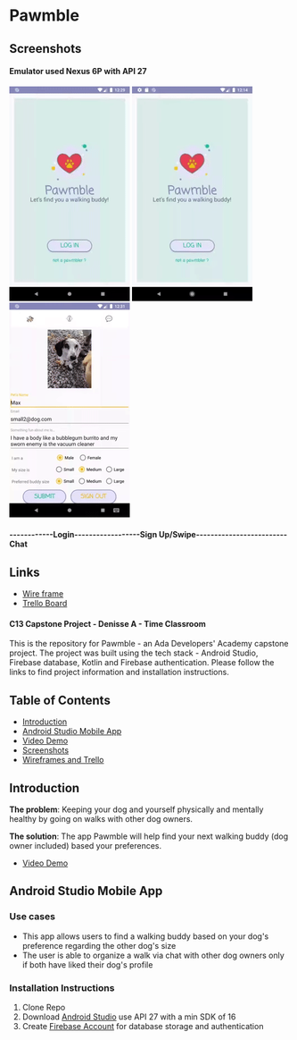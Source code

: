 # Pawmble

## Screenshots
#### Emulator used Nexus 6P with API 27
![SignIn](./images/login.gif)  ![SignUp](./images/signup.gif)  ![Chat](./images/chat.gif) 
#### ------------Login------------------Sign Up/Swipe-------------------------Chat
## Links
* [Wire frame](https://docs.google.com/presentation/d/1pAzuexPu6B2rhK_sQ3a6et7K8SsEXZc_v6DU3uvi7Wg/edit?usp=sharing)
* [Trello Board](https://trello.com/b/AnDLvDsb/capstone)


#### C13 Capstone Project - Denisse A - Time Classroom

This is the repository for Pawmble - an Ada Developers' Academy capstone project. The project was built using the tech stack - Android Studio, Firebase database, Kotlin and Firebase authentication. Please follow the links to find project information and installation instructions.


## Table of Contents
* [Introduction](#introduction)
* [Android Studio Mobile App](#android-studio-mobile-app)
* [Video Demo](https://www.youtube.com/watch?v=UhsWZCaycJc&feature=youtu.be)
* [Screenshots](#screenshots)
* [Wireframes and Trello](#links)

## Introduction

**The problem**: Keeping your dog and yourself physically and mentally healthy by going on walks with other dog owners.

**The solution**: The app Pawmble will help find your next walking buddy (dog owner included) based your preferences.
  * [Video Demo](https://www.youtube.com/watch?v=UhsWZCaycJc&feature=youtu.be)

## Android Studio Mobile App

### Use cases
* This app allows users to find a walking buddy based on your dog's preference regarding the other dog's size
* The user is able to organize a walk via chat with other dog owners only if both have liked their dog's profile

### Installation Instructions
1. Clone Repo
2. Download [Android Studio](https://developer.android.com/studio?hl=es) use API 27 with a min SDK of 16
3. Create [Firebase Account](https://firebase.google.com/) for database storage and authentication






